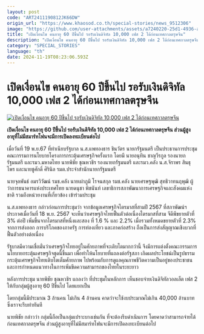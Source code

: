 ```yaml
---
layout: post
code: "ART2411190812JK66DW"
origin_url: "https://www.khaosod.co.th/special-stories/news_9512306"
image: "https://github.com/user-attachments/assets/a7240220-25d1-4936-a2be-9f7c93a734d2"
title: "เปิดเงื่อนไข คนอายุ 60 ปีขึ้นไป รอรับเงินดิจิทัล 10,000 เฟส 2 ได้ก่อนเทศกาลตรุษจีน"
description: "เปิดเงื่อนไข คนอายุ 60 ปีขึ้นไป รอรับเงินดิจิทัล 10,000 เฟส 2 ได้ก่อนเทศกาลตรุษจีน ส่วนผู้สูงอายุที่ไม่มีสมาร์ทโฟนจะมีการเปิดลงทะเบียนต่อไป"
category: "SPECIAL_STORIES"
language: "th"
date: 2024-11-19T08:23:06.593Z
---
```


# เปิดเงื่อนไข คนอายุ 60 ปีขึ้นไป รอรับเงินดิจิทัล 10,000 เฟส 2 ได้ก่อนเทศกาลตรุษจีน

[![เปิดเงื่อนไข คนอายุ 60 ปีขึ้นไป รอรับเงินดิจิทัล 10,000 เฟส 2 ได้ก่อนเทศกาลตรุษจีน](https://www.khaosod.co.th/wpapp/uploads/2024/11/Phase-2-Digital-Wallaf.jpg "เปิดเงื่อนไข คนอายุ 60 ปีขึ้นไป รอรับเงินดิจิทัล 10,000 เฟส 2 ได้ก่อนเทศกาลตรุษจีน")](https://www.khaosod.co.th/wpapp/uploads/2024/11/Phase-2-Digital-Wallaf.jpg)

**เปิดเงื่อนไข คนอายุ 60 ปีขึ้นไป รอรับเงินดิจิทัล 10,000 เฟส 2 ได้ก่อนเทศกาลตรุษจีน ส่วนผู้สูงอายุที่ไม่มีสมาร์ทโฟนจะมีการเปิดลงทะเบียนต่อไป**

เมื่อวันที่ 19 พ.ย.67 ที่ทำเนียบรัฐบาล น.ส.แพทองธาร ชินวัตร นายกรัฐมนตรี เป็นประธานการประชุมคณะกรรมการนโยบายโครงการกระตุ้นเศรษฐกิจครั้งแรก โดยมี นายอนุทิน ชาญวีรกูล รองนายกรัฐมนตรี และรมว.มหาดไทย นายพิชัย ชุณหวชิร รองนายกรัฐมนตรี และรมว.คลัง น.ส.จิราพร สินธุไพร และนายชูศักดิ์ ศิรินิล รมต.ประจำสำนักนายกรัฐมนตรี

นายจุลพันธ์ อมรวิวัฒน์ รมช.คลัง นายเผ่าภูมิ โรจนสกุล รมช.คลัง นายเศรษฐพุฒิ สุทธิวาทนฤพุฒิ ผู้ว่าการธนาคารแห่งประเทศไทย นายดนุชา พิชนันท์ เลขาธิการสภาพัฒนาการเศรษฐกิจและสังคมแห่งชาติ รวมถึงหน่วยงานที่เกี่ยวข้อง เข้าร่วมประชุม

น.ส.แพทองธาร กล่าวก่อนการประชุมว่า จากข้อมูลเศรษฐกิจไตรมาสที่สามปี 2567 ที่สภาพัฒน์ฯ ประกาศเมื่อวันที่ 18 พ.ย. 2567 จะเห็นว่าเศรษฐกิจไทยฟื้นตัวต่อเนื่องไตรมาสที่สาม จีดีพีขยายตัวที่ 3% ต่อปี เพิ่มขึ้นจากไตรมาสที่หนึ่งและสอง ที่ 1.6 % และ 2.2% เมื่อรวมทั้งหมดขยายตัวที่ 2.3% จากการส่งออก การบริโภคของภาครัฐ การท่องเที่ยว และภาคก่อสร้าง ถือเป็นการส่งสัญญาณเชิงบวกที่ฟื้นตัวอย่างต่อเนื่อง

รัฐบาลมีความเชื่อมั่นว่าเศรษฐกิจไทยอยู่ในศักยภาพที่จะเติบโตมากกว่านี้ จึงมีการแต่งตั้งคณะกรรมการนโยบายกระตุ้นเศรษฐกิจชุดนี้ขึ้นมา เพื่อทำให้นโยบายที่แถลงต่อรัฐสภา เกิดผลประโยชน์เป็นรูปธรรม กระตุ้นเศรษฐกิจไทยเติบโตเต็มศักยภาพ ไปพร้อมกับการดูแลคุณภาพชีวิตความเป็นอยู่ของประชาชน และการกำหนดแนวทางในการเพิ่มขีดความสามารถของไทยในระยะยาว

หลังการประชุม นายพิชัย ชุณหวชิร แถลงว่า ที่ประชุมในหลักการ เห็นชอบจ่ายเงินดิจิทัลวอลเล็ต เฟส 2 ให้กับกลุ่มผู้สูงอายุ 60 ปีขึ้นไป โดยแยกเป็น

โดยกลุ่มนี้มีประมาณ 3 ล้านคน ไม่เกิน 4 ล้านคน คาดว่าจะใช้งบประมาณไม่เกิน 40,000 ล้านบาท ซึ่งเราจะรีบทำทันที

นายพิชัย กล่าวว่า กลุ่มนี้ถือเป็นกลุ่มเปราะบางเช่นกัน ที่จะต้องรีบดำเนินการ โดยคาดว่าสามารถจ่ายได้ก่อนเทศกาลตรุษจีน ส่วนผู้สูงอายุที่ไม่มีสมาร์ทโฟนจะมีการเปิดลงทะเบียนต่อไป